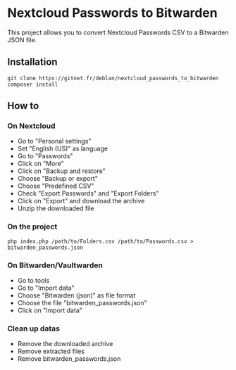 # Nextcloud Passwords to Bitwarden

This project allows you to convert Nextcloud Passwords CSV to a Bitwarden JSON file.

## Installation

```
git clone https://gitnet.fr/deblan/nextcloud_passwords_to_bitwarden
composer install
```

## How to

### On Nextcloud

* Go to "Personal settings"
* Set "English (US)" as language
* Go to "Passwords"
* Click on "More"
* Click on "Backup and restore"
* Choose "Backup or export"
* Choose "Predefined CSV"
* Check "Export Passwords" and "Export Folders"
* Click on "Export" and download the archive
* Unzip the downloaded file

### On the project

```
php index.php /path/to/Folders.csv /path/to/Passwords.csv > bitwarden_passwords.json
```

### On Bitwarden/Vaultwarden

* Go to tools
* Go to "Import data"
* Choose "Bitwarden (json)" as file format
* Choose the file "bitwarden_passwords.json"
* Click on "Import data"

### Clean up datas

* Remove the downloaded archive
* Remove extracted files
* Remove bitwarden_passwords.json
